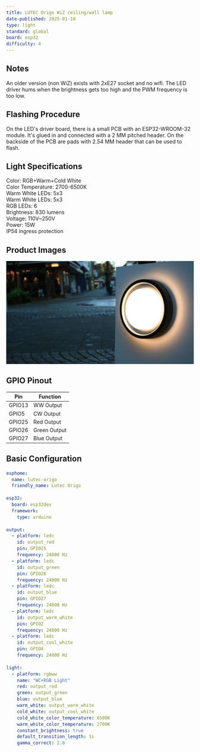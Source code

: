 ```yaml
---
title: LUTEC Origo WiZ ceiling/wall lamp
date-published: 2025-01-10
type: light
standard: global
board: esp32
difficulty: 4
---
```


## Notes

An older version (non WiZ) exists with 2xE27 socket and no wifi.
The LED driver hums when the brightness gets too high and the PWM frequency is too low.

## Flashing Procedure

On the LED's driver board, there is a small PCB with an ESP32-WROOM-32 module. It's glued in and connected with a 2 MM
pitched header. On the backside of the PCB are pads with 2.54 MM header that can be used to flash.

## Light Specifications

Color: RGB+Warm+Cold White  
Color Temperature: 2700-6500K  
Warm White LEDs: 5x3  
Warm White LEDs: 5x3  
RGB LEDs: 6  
Brightness: 830 lumens  
Voltage: 110V~250V  
Power: 15W  
IP54 ingress protection

## Product Images

![LUTEC Origo WiZ ceiling/wall lamp](./LUTEC-Origo.jpg "LUTEC Origo WiZ ceiling/wall lamp")

## GPIO Pinout

| Pin    | Function     |
| ------ | ------------ |
| GPIO13 | WW Output    |
| GPIO5  | CW Output    |
| GPIO25 | Red Output   |
| GPIO26 | Green Output |
| GPIO27 | Blue Output  |

## Basic Configuration

```yaml
esphome:
  name: lutec-origo
  friendly_name: Lutec Origo

esp32:
  board: esp32dev
  framework:
    type: arduino

output:
  - platform: ledc
    id: output_red
    pin: GPIO25
    frequency: 24000 Hz
  - platform: ledc
    id: output_green
    pin: GPIO26
    frequency: 24000 Hz
  - platform: ledc
    id: output_blue
    pin: GPIO27
    frequency: 24000 Hz
  - platform: ledc
    id: output_warm_white
    pin: GPIO2
    frequency: 24000 Hz
  - platform: ledc
    id: output_cool_white
    pin: GPIO4
    frequency: 24000 Hz

light:
  - platform: rgbww
    name: "WC+RGB Light"
    red: output_red
    green: output_green
    blue: output_blue
    warm_white: output_warm_white
    cold_white: output_cool_white
    cold_white_color_temperature: 6500K
    warm_white_color_temperature: 2700K
    constant_brightness: true
    default_transition_length: 1s
    gamma_correct: 2.8
```
